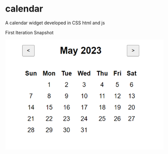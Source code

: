 # calendar
A calendar widget developed in CSS html and js

First Iteration Snapshot

![Calendar Widget](https://github.com/pranavjeet123/calendar/blob/main/snapshots/Screenshot_1.png)